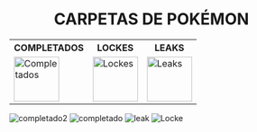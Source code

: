<div align="center">

# CARPETAS DE POKÉMON

<table>
  <tr>
    <th>COMPLETADOS</th>
    <th>LOCKES</th>
    <th>LEAKS</th>
  </tr>
  <tr>
    <td>
      <a href="https://github.com/adriigs/Pokemon/tree/main/Completados">
        <img src="https://upload.wikimedia.org/wikipedia/commons/5/5e/Pokeball.png" width="80" alt="Completados" />
      </a>
    </td>
    <td>
      <a href="https://github.com/adriigs/Pokemon/tree/main/Lockes">
        <img src="https://upload.wikimedia.org/wikipedia/commons/5/5e/Pokeball.png" width="80" alt="Lockes" />
      </a>
    </td>
    <td>
      <a href="https://github.com/adriigs/Pokemon/tree/main/Leaks">
        <img src="https://upload.wikimedia.org/wikipedia/commons/5/5e/Pokeball.png" width="80" alt="Leaks" />
      </a>
    </td>
  </tr>
</table>

</div>

![completado2](https://github.com/user-attachments/assets/82c6cfa4-9852-4114-bc52-11fe205ec892)
![completado](https://github.com/user-attachments/assets/fbcbb49b-c8cc-4da1-bc5e-2e7391a190d0)
![leak](https://github.com/user-attachments/assets/f2176076-3f17-49d6-8b1e-4785c81ee10e)
![Locke](https://github.com/user-attachments/assets/007ee226-54b8-48d9-8351-de7b7b3ee3ab)
